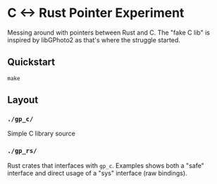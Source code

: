 # C <-> Rust Pointer Experiment
Messing around with pointers between Rust and C.
The "fake C lib" is inspired by libGPhoto2 as that's where the struggle started.

## Quickstart
```console
make
```

## Layout
### `./gp_c/`
Simple C library source
### `./gp_rs/`
Rust crates that interfaces with `gp_c`.
Examples shows both a "safe" interface and direct usage of a "sys" interface (raw bindings).
